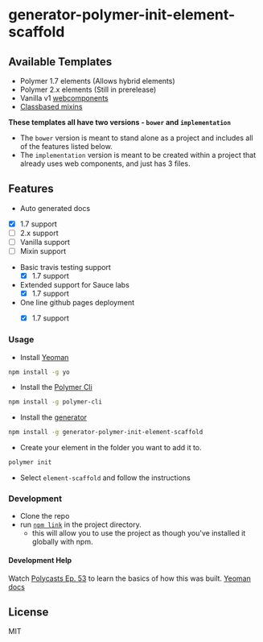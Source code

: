 # generator-polymer-init-element-scaffold

## Available Templates

- Polymer 1.7 elements (Allows hybrid elements)
- Polymer 2.x elements (Still in prerelease)
- Vanilla v1 [webcomponents](https://developers.google.com/web/fundamentals/getting-started/primers/customelements)
- [Classbased mixins](http://justinfagnani.com/2015/12/21/real-mixins-with-javascript-classes/)

**These templates all have two versions -  `bower` and `implementation`** 

- The `bower` version is meant to stand alone as a project and includes all of the features listed below.
- The `implementation` version is meant to be created within a project that already uses web components, and just has 3 files. 

## Features

- Auto generated docs 
 - [x] 1.7 support
 - [ ] 2.x support
 - [ ] Vanilla support
 - [ ] Mixin support
- Basic travis testing support
  - [x] 1.7 support
- Extended support for Sauce labs
  - [x] 1.7 support
- One line github pages deployment
  - [x] 1.7 support


### Usage

- Install [Yeoman](http://yeoman.io)

```bash
npm install -g yo
```
- Install the [Polymer Cli](https://github.com/Polymer/polymer-cli)
```bash
npm install -g polymer-cli
```

- Install the [generator](https://www.npmjs.com/package/generator-polymer-init-element-scaffold)
```bash
npm install -g generator-polymer-init-element-scaffold
```

- Create your element in the folder you want to add it to. 
```bash
polymer init
```

- Select `element-scaffold` and follow the instructions


### Development

- Clone the repo
- run [`npm link`](https://docs.npmjs.com/cli/link) in the project directory.
  - this will allow you to use the project as though you've installed it globally with npm.

#### Development Help


Watch [Polycasts Ep. 53](https://www.youtube.com/watch?v=A_OEdyhgnKc&list=PLNYkxOF6rcIDdS7HWIC_BYRunV6MHs5xo&index=1) to learn the basics of how this was built.
[Yeoman docs](http://yeoman.io/authoring/)

## License

MIT
